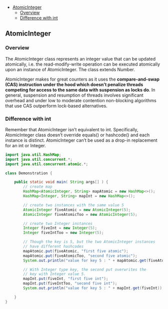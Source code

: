 <!-- TOC -->
  * [AtomicInteger](#atomicinteger)
    * [Overview](#overview)
    * [Difference with int](#difference-with-int)
<!-- TOC -->

## AtomicInteger
### Overview

The AtomicInteger class represents an integer value that can be updated atomically, i.e. the read-modify-write operation can be executed atomically upon an instance of AtomicInteger. The class extends Number.

AtomicInteger makes for great counters as it uses the **compare-and-swap (CAS) instruction under the hood which doesn’t penalize threads competing for access to the same data with suspension as locks do**. In general, suspension and resumption of threads involves significant overhead and under low to moderate contention non-blocking algorithms that use CAS outperform lock-based alternatives.

### Difference with int

Remember that AtomicInteger isn’t equivalent to int. Specifically, AtomicInteger class doesn’t override equals() or hashcode() and each instance is distinct. AtomicInteger can’t be used as a drop-in replacement for an int or Integer.

```java
import java.util.HashMap;
import java.util.concurrent.*;
import java.util.concurrent.atomic.*;

class Demonstration {

    public static void main( String args[] ) {
        // create map
        HashMap<AtomicInteger, String> mapAtomic = new HashMap<>();
        HashMap<Integer, String> mapInt = new HashMap<>();

        // create two instances with the same value 5
        AtomicInteger fiveAtomic = new AtomicInteger(5);
        AtomicInteger fiveAtomicToo = new AtomicInteger(5);

        // create two Integer instances
        Integer fiveInt = new Integer(5);
        Integer fiveIntToo = new Integer(5);

        // Though the key is 5, but the two AtomicInteger instances
        // have different hashcodes
        mapAtomic.put(fiveAtomic, "first five atomic");
        mapAtomic.put(fiveAtomicToo, "second five atomic");
        System.out.println("value for key 5 : " + mapAtomic.get(fiveAtomic));

        // With Integer type key, the second put overwrites the
        // key with Integer value 5.
        mapInt.put(fiveInt, "first five int");
        mapInt.put(fiveIntToo, "second five int");
        System.out.println("value for key 5 : " + mapInt.get(fiveInt));

    }
}
```